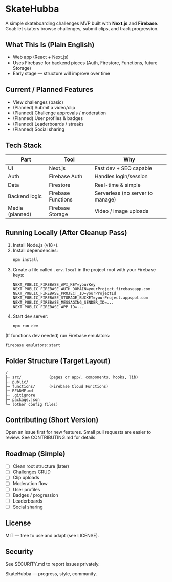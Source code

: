 # SkateHubba

A simple skateboarding challenges MVP built with **Next.js** and **Firebase**. Goal: let skaters browse challenges, submit clips, and track progression.

## What This Is (Plain English)
- Web app (React + Next.js)
- Uses Firebase for backend pieces (Auth, Firestore, Functions, future Storage)
- Early stage — structure will improve over time

## Current / Planned Features
- View challenges (basic)
- (Planned) Submit a video/clip
- (Planned) Challenge approvals / moderation
- (Planned) User profiles & badges
- (Planned) Leaderboards / streaks
- (Planned) Social sharing

## Tech Stack
| Part | Tool | Why |
|------|------|-----|
| UI | Next.js | Fast dev + SEO capable |
| Auth | Firebase Auth | Handles login/session |
| Data | Firestore | Real-time & simple |
| Backend logic | Firebase Functions | Serverless (no server to manage) |
| Media (planned) | Firebase Storage | Video / image uploads |

## Running Locally (After Cleanup Pass)
1. Install Node.js (v18+).
2. Install dependencies:
   ```bash
   npm install
   ```
3. Create a file called `.env.local` in the project root with your Firebase keys:
   ```
   NEXT_PUBLIC_FIREBASE_API_KEY=yourKey
   NEXT_PUBLIC_FIREBASE_AUTH_DOMAIN=yourProject.firebaseapp.com
   NEXT_PUBLIC_FIREBASE_PROJECT_ID=yourProjectId
   NEXT_PUBLIC_FIREBASE_STORAGE_BUCKET=yourProject.appspot.com
   NEXT_PUBLIC_FIREBASE_MESSAGING_SENDER_ID=...
   NEXT_PUBLIC_FIREBASE_APP_ID=...
   ```
4. Start dev server:
   ```bash
   npm run dev
   ```

(If functions dev needed) run Firebase emulators:
```bash
firebase emulators:start
```

## Folder Structure (Target Layout)
```
/
├─ src/            (pages or app/, components, hooks, lib)
├─ public/
├─ functions/      (Firebase Cloud Functions)
├─ README.md
├─ .gitignore
├─ package.json
└─ (other config files)
```

## Contributing (Short Version)
Open an issue first for new features. Small pull requests are easier to review. See CONTRIBUTING.md for details.

## Roadmap (Simple)
- [ ] Clean root structure (later)
- [ ] Challenges CRUD
- [ ] Clip uploads
- [ ] Moderation flow
- [ ] User profiles
- [ ] Badges / progression
- [ ] Leaderboards
- [ ] Social sharing

## License
MIT — free to use and adapt (see LICENSE).

## Security
See SECURITY.md to report issues privately.

SkateHubba — progress, style, community.
